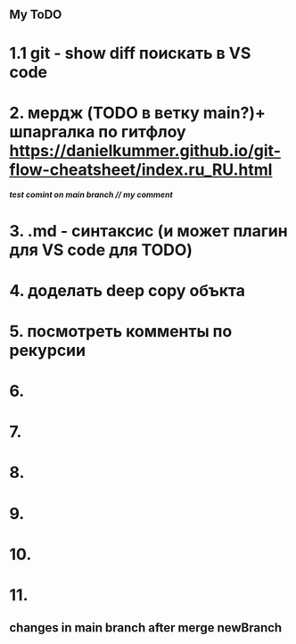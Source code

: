 ## My ToDO

# 1.1 git - show diff поискать в VS code
# 2. мердж (TODO в ветку main?)+ шпаргалка по гитфлоу https://danielkummer.github.io/git-flow-cheatsheet/index.ru_RU.html
##### test comint on main branch // my comment
# 3. .md - синтаксис (и может плагин для VS code для TODO)
# 4. доделать deep copy объкта
# 5. посмотреть комменты по рекурсии
# 6.  
# 7. 
# 8. 
# 9.
# 10.
# 11.

## changes in main branch after merge newBranch
